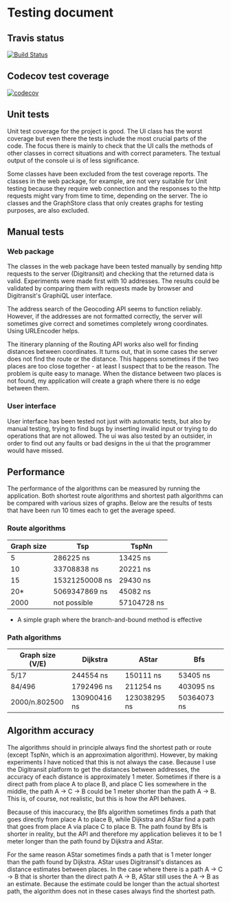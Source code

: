 # Testing document

## Travis status

[![Build Status](https://travis-ci.org/mshroom/WhereToStopForADrink.svg?branch=master)](https://travis-ci.org/mshroom/WhereToStopForADrink)

## Codecov test coverage

[![codecov](https://codecov.io/gh/mshroom/WhereToStopForADrink/branch/master/graph/badge.svg)](https://codecov.io/gh/mshroom/WhereToStopForADrink)

## Unit tests

Unit test coverage for the project is good. The UI class has the worst coverage but even there the tests include the most crucial parts of the code. The focus there is mainly to check that the UI calls the methods of other classes in correct situations and with correct parameters. The textual output of the console ui is of less significance.

Some classes have been excluded from the test coverage reports. The classes in the web package, for example, are not very suitable for Unit testing because they require web connection and the responses to the http requests might vary from time to time, depending on the server. The io classes and the GraphStore class that only creates graphs for testing purposes, are also excluded.

## Manual tests

### Web package

The classes in the web package have been tested manually by sending http requests to the server (Digitransit) and checking that the returned data is valid. Experiments were made first with 10 addresses. The results could be validated by comparing them with requests made by browser and Digitransit's GraphiQL user interface.

The address search of the Geocoding API seems to function reliably. However, if the addresses are not formatted correctly, the server will sometimes give correct and sometimes completely wrong coordinates. Using URLEncoder helps.

The itinerary planning of the Routing API works also well for finding distances between coordinates. It turns out, that in some cases the server does not find the route or the distance. This happens sometimes if the two places are too close together - at least I suspect that to be the reason. The problem is quite easy to manage. When the distance between two places is not found, my application will create a graph where there is no edge between them. 

### User interface

User interface has been tested not just with automatic tests, but also by manual testing, trying to find bugs by inserting invalid input or trying to do operations that are not allowed. The ui was also tested by an outsider, in order to find out any faults or bad designs in the ui that the programmer would have missed.

## Performance

The performance of the algorithms can be measured by running the application. Both shortest route algorithms and shortest path algorithms can be compared with various sizes of graphs. Below are the results of tests that have been run 10 times each to get the average speed.

### Route algorithms

| Graph size | Tsp | TspNn |
|---|---|---|
| 5 | 286225 ns | 13425 ns |
| 10 | 33708838 ns | 20221 ns |
| 15 | 15321250008 ns | 29430 ns |
| 20* | 5069347869 ns | 45082 ns |
| 2000 | not possible | 57104728 ns |

* A simple graph where the branch-and-bound method is effective

### Path algorithms

| Graph size (V/E) | Dijkstra | AStar | Bfs |
|---|---|---|---|
| 5/17 | 244554 ns | 150111 ns | 53405 ns |
| 84/496 | 1792496 ns | 211254 ns | 403095 ns |
| 2000/n.802500 | 130900416 ns | 123038295 ns | 50364073 ns |

## Algorithm accuracy

The algorithms should in principle always find the shortest path or route (except TspNn, which is an approximation algorithm). However, by making experiments I have noticed that this is not always the case. Because I use the Digitransit platform to get the distances between addresses, the accuracy of each distance is approximately 1 meter. Sometimes if there is a direct path from place A to place B, and place C lies somewhere in the middle, the path A -> C -> B could be 1 meter shorter than the path A -> B. This is, of course, not realistic, but this is how the API behaves.

Because of this inaccuracy, the Bfs algorithm sometimes finds a path that goes directly from place A to place B, while Dijkstra and AStar find a path that goes from place A via place C to place B. The path found by Bfs is shorter in reality, but the API and therefore my application believes it to be 1 meter longer than the path found by Dijkstra and AStar.

For the same reason AStar sometimes finds a path that is 1 meter longer than the path found by Dijkstra. AStar uses Digitransit's distances as distance estimates between places. In the case where there is a path A -> C -> B that is shorter than the direct path A -> B, AStar still uses the A -> B as an estimate. Because the estimate could be longer than the actual shortest path, the algorithm does not in these cases always find the shortest path.
